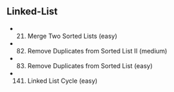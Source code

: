 ## Linked-List
* 21. Merge Two Sorted Lists (easy)
* 82. Remove Duplicates from Sorted List II (medium)
* 83. Remove Duplicates from Sorted List (easy)
* 141. Linked List Cycle (easy)